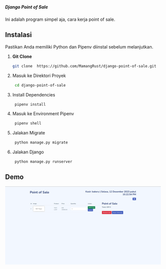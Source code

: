 ##### Django Point of Sale

Ini adalah program simpel aja, cara kerja point of sale.

## Instalasi

Pastikan Anda memiliki Python dan Pipenv diinstal sebelum melanjutkan.

1. **Git Clone**
   ```sh
   git clone  https://github.com/MamangRust/django-point-of-sale.git

2. Masuk ke Direktori Proyek 
   ```sh
    cd django-point-of-sale
   ```
3. Install Dependencies
   ```sh
    pipenv install
   ```
4. Masuk ke Environment Pipenv
   ```sh
    pipenv shell
   ```
5. Jalakan Migrate
   ```sh
    python manage.py migrate
   ```
6. Jalakan Django
   ```sh
    python manage.py runserver
   ```

## Demo

![Alt text](./images/image.png)
